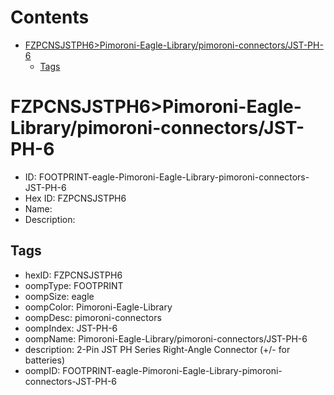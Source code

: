 



Contents
========

* [FZPCNSJSTPH6>Pimoroni-Eagle-Library/pimoroni-connectors/JST-PH-6](#fzpcnsjstph6pimoroni-eagle-librarypimoroni-connectorsjst-ph-6)
	* [Tags](#tags)

# FZPCNSJSTPH6>Pimoroni-Eagle-Library/pimoroni-connectors/JST-PH-6

- ID: FOOTPRINT-eagle-Pimoroni-Eagle-Library-pimoroni-connectors-JST-PH-6
- Hex ID: FZPCNSJSTPH6
- Name: 
- Description: 

## Tags

- hexID: FZPCNSJSTPH6
- oompType: FOOTPRINT
- oompSize: eagle
- oompColor: Pimoroni-Eagle-Library
- oompDesc: pimoroni-connectors
- oompIndex: JST-PH-6
- oompName: Pimoroni-Eagle-Library/pimoroni-connectors/JST-PH-6
- description: 2-Pin JST PH Series Right-Angle Connector (+/- for batteries)
- oompID: FOOTPRINT-eagle-Pimoroni-Eagle-Library-pimoroni-connectors-JST-PH-6
